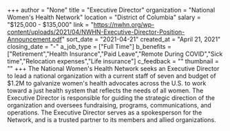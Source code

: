 +++
author = "None"
title = "Executive Director"
organization = "National Women's Health Network"
location = "District of Columbia"
salary = "$125,000 - $135,000"
link = "https://nwhn.org/wp-content/uploads/2021/04/NWHN-Executive-Director-Position-Announcement.pdf"
sort_date = "2021-04-21"
created_at = "April 21, 2021"
closing_date = "-"
a_job_type = ["Full Time"]
b_benefits = ["Retirement","Health Insurance","Paid Leave","Remote During COVID","Sick time","Relocation expenses","Life insurance"]
c_feedback = ""
thumbnail = ""
+++
The National Women's Health Network seeks an Executive Director to lead a national organization with a current staff of seven and budget of $1.2M to galvanize women's health advocates across the U.S. to work toward a just health system that reflects the needs of all women.  The Executive Director is responsible for guiding the strategic direction of the organization and oversees fundraising, programs, communications, and operations.  The Executive Director serves as a spokesperson for the Network, and is a trusted partner to its members and allied organizations.  